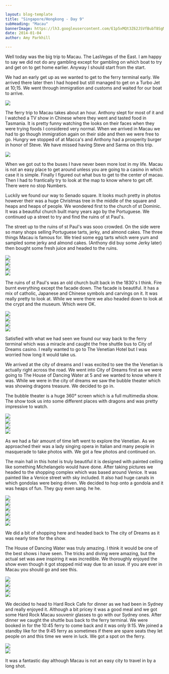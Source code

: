 ```yaml
---

layout: blog-template
title: "Singapore/Hongkong - Day 9"
subHeading: "Macau"
bannerImage: https://lh3.googleusercontent.com/E1p5xMQt3Z62JSVfBubT8SgMpQY6CpklwOeDFdpAqQaQLITrlusK05U76t6KKBvFCtNpUdpg5wfZZzG06mBT1GkvtUfGE9kZcGUaIqIJqAzqkkEGLBIr_Jpi3TclUye3sdaGaFUM4Q
date: 2014-01-04
author: Amy Parkhill

---
```


Well today was the big trip to Macau. The LasVegas of the East. I am happy to say we did not do any gambling except for gambling on which boat to try and get on to get home earlier. Anyway I should start from the start.

We had an early get up as we wanted to get to the ferry terminal early. We arrived there later then I had hoped but still managed to get on a Turbo Jet at 10;15. We went through immigration and customs and waited for our boat to arrive.

<div class="center-image"><img src="http://images.travelpod.com/users/amynp/6.1388878966.our-ferry.jpg" /></div>

The ferry trip to Macau takes about an hour. Anthony slept for most of it and I watched a TV show in Chinese where they went and tasted food in Tasmania. It is pretty funny watching the looks on their faces when they were trying foods I considered very normal. When we arrived in Macau we had to go though immigration again on their side and then we were free to go. Hungry we stopped of at Macca's and Anthony had a prosperity burger in honor of Steve. We have missed having Steve and Sarma on this trip.

<div class="center-image"><img src="http://images.travelpod.com/users/amynp/6.1388878966.he-found-optimus.jpg" /></div>

When we got out to the buses I have never been more lost in my life. Macau is not an easy place to get around unless you are going to a casino in which case it is simple. Finally I figured out what bus to get to the center of macau. Then I had to frantically try to look at the map to know where to get off. There were no stop Numbers. 

Luckily we found our way to Senado square. It looks much pretty in photos however their was a huge Christmas tree in the middle of the square and heaps and heaps of people. We wondered first to the church of st Dominic. It was a beautiful church built many years ago by the Portuguese. We continued up a street to try and find the ruins of st Paul's.

The street up to the ruins of st Paul's was sooo crowded. On the side were so many shops selling Portuguese tarts, jerky, and almond cakes. The three things Macau is famous for. We tried some egg tarts which were yum and sampled some jerky and almond cakes. (Anthony did buy some Jerky later) then bought some fresh juice and headed to the ruins. 

<div class="center-image"><img src="http://images.travelpod.com/users/amynp/6.1388878966.tart-time.jpg" /></div>
<div class="center-image"><img src="http://images.travelpod.com/users/amynp/6.1388878966.hmmm-tart.jpg" /></div>
<div class="center-image"><img src="http://images.travelpod.com/users/amynp/6.1388878966.senado-square.jpg" /></div>
<div class="center-image"><img src="http://images.travelpod.com/users/amynp/6.1388878966.chruch-of-st-domonic.jpg" /></div>

The ruins of st Paul's was an old church built back in the 1830's I think. Fire burnt everything except the facade down. The facade is beautiful. It has a mix of catholic, Japanese and Chinese symbols and carvings on it. It was really pretty to look at. While we were there we also headed down to look at the crypt and the museum. Which were OK.

<div class="center-image"><img src="http://images.travelpod.com/users/amynp/6.1388878966.ruins-of-st-paul-s.jpg" /></div>
<div class="center-image"><img src="http://images.travelpod.com/users/amynp/6.1388878966.us-ruins-of-st-paul-s.jpg" /></div>
<div class="center-image"><img src="http://images.travelpod.com/users/amynp/6.1388878966.again-ruins-of-st-paul-s.jpg" /></div>
<div class="center-image"><img src="http://images.travelpod.com/users/amynp/6.1388878966.2-ruins-of-st-paul-s.jpg" /></div>

Satisfied with what we had seen we found our way back to the ferry terminal which was a miracle and caught the free shuttle bus to City of Dreams casino. I really wanted to go to The Venetian Hotel but I was worried how long it would take us.

We arrived at the city of dreams and I was excited to see the the Venetian is actually right across the road. We went into City of Dreams first as we were going to The House of Dancing Water at 5 and we wanted to know where it was. While we were in the city of dreams we saw the bubble theater which was showing dragons treasure. We decided to go in.

The bubble theater is a huge 360° screen which is a full multimedia show. The show took us into some different places with dragons and was pretty impressive to watch.

<div class="center-image"><img src="http://images.travelpod.com/users/amynp/6.1388878966.lucky-lion.jpg" /></div>
<div class="center-image"><img src="http://images.travelpod.com/users/amynp/6.1388878966.dragons-treasures-360-degree-show.jpg" /></div>
<div class="center-image"><img src="http://images.travelpod.com/users/amynp/6.1388878966.1-dragons-treasures-360-degree-show.jpg" /></div>
<div class="center-image"><img src="http://images.travelpod.com/users/amynp/6.1388878966.2-dragons-treasures-360-degree-show.jpg" /></div>

As we had a fair amount of time left went to explore the Venetian. As we approached their was a lady singing opera in Italian and many people in masquerade to take photos with. We got a few photos and continued on.

The main hall in this hotel is truly beautiful it is designed with painted ceiling like something Michelangelo would have done. After taking pictures we headed to the shopping complex which was based around Venice. It was painted like a Venice street with sky included. It also had huge canals in which gondolas were being driven. We decided to hop onto a gondola and it was heaps of fun. They guy even sang. he he.

<div class="center-image"><img src="http://images.travelpod.com/users/amynp/6.1388878966.anthony-with-a-italian-character.jpg" /></div>
<div class="center-image"><img src="http://images.travelpod.com/users/amynp/6.1388878966.1-anthony-with-a-italian-character.jpg" /></div>
<div class="center-image"><img src="http://images.travelpod.com/users/amynp/6.1388878966.the-canals.jpg" /></div>
<div class="center-image"><img src="http://images.travelpod.com/users/amynp/6.1388878966.gondala-tickets.jpg" /></div>
<div class="center-image"><img src="http://images.travelpod.com/users/amynp/6.1388878966.on-the-gondala.jpg" /></div>
<div class="center-image"><img src="http://images.travelpod.com/users/amynp/6.1388878966.the-view.jpg" /></div>

We did a bit of shopping here and headed back to The city of Dreams as it was nearly time for the show.

The House of Dancing Water was truly amazing. I think it would be one of the best shows i have seen. The tricks and diving were amazing, but the actual set was awe inspiring it was incredible. We thoroughly enjoyed the show even though it got stopped mid way due to an issue. If you are ever in Macau you should go and see this.

<div class="center-image"><img src="http://images.travelpod.com/users/amynp/6.1388878966.house-of-dancing-water.jpg" /></div>
<div class="center-image"><img src="http://images.travelpod.com/users/amynp/6.1388878966.1-house-of-dancing-water.jpg" /></div>
<div class="center-image"><img src="http://images.travelpod.com/users/amynp/6.1388878966.3-house-of-dancing-water.jpg" /></div>
<div class="center-image"><img src="http://images.travelpod.com/users/amynp/6.1388878966.6-house-of-dancing-water.jpg" /></div>

We decided to head to Hard Rock Cafe for dinner as we had been in Sydney and really enjoyed it. Although a bit pricey it was a good meal and we got some Hard Rock Macau souvenir glasses to go with our Sydney ones. After dinner we caught the shuttle bus back to the ferry terminal. We were booked in for the 10:45 ferry to come back and it was only 9:15. We joined a standby like for the 9:45 ferry as sometimes if there are spare seats they let people on and this time we were in luck. We got a spot on the ferry. 

<div class="center-image"><img src="http://images.travelpod.com/users/amynp/6.1388878966.hard-rock.jpg" /></div>
<div class="center-image"><img src="http://images.travelpod.com/users/amynp/6.1388878966.hard-rock-collectors-glass.jpg" /></div>

It was a fantastic day although Macau is not an easy city to travel in by a long shot.







